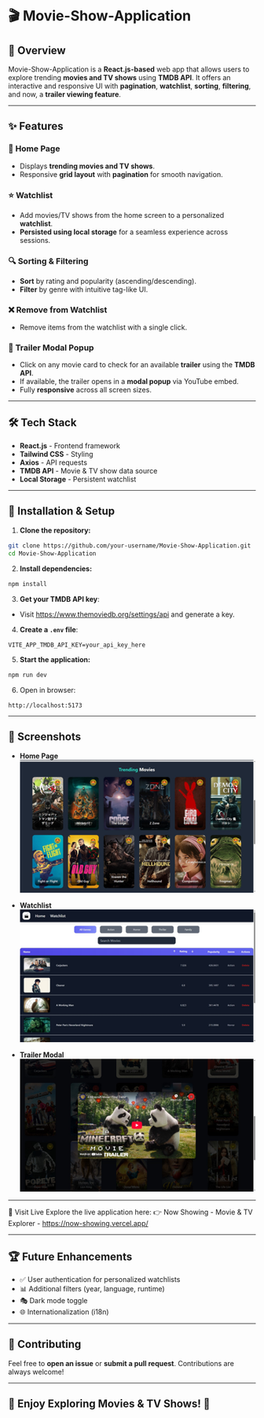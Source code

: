 # 🎬 Movie-Show-Application

## 📌 Overview
Movie-Show-Application is a **React.js-based** web app that allows users to explore trending **movies and TV shows** using **TMDB API**. It offers an interactive and responsive UI with **pagination**, **watchlist**, **sorting**, **filtering**, and now, a **trailer viewing feature**.

---

## ✨ Features

### 📌 Home Page
- Displays **trending movies and TV shows**.
- Responsive **grid layout** with **pagination** for smooth navigation.

### ⭐ Watchlist
- Add movies/TV shows from the home screen to a personalized **watchlist**.
- **Persisted using local storage** for a seamless experience across sessions.

### 🔍 Sorting & Filtering
- **Sort** by rating and popularity (ascending/descending).
- **Filter** by genre with intuitive tag-like UI.

### ❌ Remove from Watchlist
- Remove items from the watchlist with a single click.

### 🎥 Trailer Modal Popup
- Click on any movie card to check for an available **trailer** using the **TMDB API**.
- If available, the trailer opens in a **modal popup** via YouTube embed.
- Fully **responsive** across all screen sizes.

---

## 🛠 Tech Stack
- **React.js** - Frontend framework
- **Tailwind CSS** - Styling
- **Axios** - API requests
- **TMDB API** - Movie & TV show data source
- **Local Storage** - Persistent watchlist

---

## 🚀 Installation & Setup

1. **Clone the repository:**
```bash
git clone https://github.com/your-username/Movie-Show-Application.git
cd Movie-Show-Application
```

2. **Install dependencies:**
```bash
npm install
```

3. **Get your TMDB API key**:
- Visit https://www.themoviedb.org/settings/api and generate a key.

4. **Create a `.env` file**:
```env
VITE_APP_TMDB_API_KEY=your_api_key_here
```

5. **Start the application:**
```bash
npm run dev
```

6. Open in browser:
```
http://localhost:5173
```

---

## 📸 Screenshots
- **Home Page**
![Home Screen](./public/screenshots/home-screen.jpg)

- **Watchlist**
![Watchlist Section](./public/screenshots/watchlist.jpg)

- **Trailer Modal**
![Trailer popup](./public/screenshots/trailer.jpg)

---

🔗 Visit Live
Explore the live application here:
👉 Now Showing - Movie & TV Explorer - https://now-showing.vercel.app/

---

## 🏆 Future Enhancements
- ✅ User authentication for personalized watchlists
- 📊 Additional filters (year, language, runtime)
- 🎭 Dark mode toggle
- 🌐 Internationalization (i18n)

---

## 🤝 Contributing
Feel free to **open an issue** or **submit a pull request**. Contributions are always welcome!

---

## 🚀 Enjoy Exploring Movies & TV Shows! 🍿